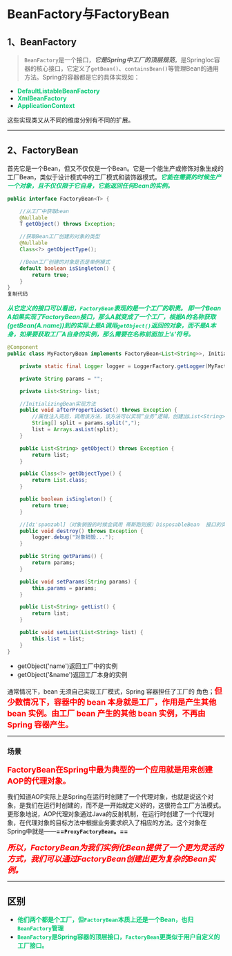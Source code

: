 # BeanFactory与FactoryBean

## 1、BeanFactory

> `BeanFactory`是一个接口，***它是Spring中工厂的顶层规范***，是SpringIoc容器的核心接口，它定义了`getBean()`、`containsBean()`等管理Bean的通用方法。Spring的容器都是它的具体实现如：

- <font color='#02C874'>**DefaultListableBeanFactory**</font>
- <font color='#02C874'>**XmlBeanFactory**</font>
- <font color='#02C874'>**ApplicationContext**</font>

这些实现类又从不同的维度分别有不同的扩展。

------

## 2、FactoryBean

首先它是一个Bean，但又不仅仅是一个Bean。它是一个能生产或修饰对象生成的工厂Bean，类似于设计模式中的工厂模式和装饰器模式。<font color='#02C874'>***它能在需要的时候生产一个对象，且不仅仅限于它自身，它能返回任何Bean的实例。***</font>



```java
public interface FactoryBean<T> {

	//从工厂中获取bean
	@Nullable
	T getObject() throws Exception;

	//获取Bean工厂创建的对象的类型
	@Nullable
	Class<?> getObjectType();

	//Bean工厂创建的对象是否是单例模式
	default boolean isSingleton() {
		return true;
	}
}
复制代码
```

<font color='#02C874'>***从它定义的接口可以看出，`FactoryBean`表现的是一个工厂的职责。   即一个Bean A如果实现了FactoryBean接口，那么A就变成了一个工厂，根据A的名称获取(getBean(A.name))到的实际上是A调用`getObject()`返回的对象，而不是A本身，如果要获取工厂A自身的实例，那么需要在名称前面加上'`&`'符号。***</font>
```java
@Component
public class MyFactoryBean implements FactoryBean<List<String>>, InitializingBean, DisposableBean {

    private static final Logger logger = LoggerFactory.getLogger(MyFactoryBean.class);

    private String params = "";

    private List<String> list;

    //InitializingBean实现方法
    public void afterPropertiesSet() throws Exception {
        //属性注入完后，调用该方法，该方法可以实现“业务”逻辑。创建出List<String>集合
        String[] split = params.split(",");
        list = Arrays.asList(split);
    }

    public List<String> getObject() throws Exception {
        return list;
    }

    public Class<?> getObjectType() {
        return List.class;
    }

    public boolean isSingleton() {
        return true;
    }

    //[dɪˈspəʊzəbl]（对象销毁的时候会调用 蒂斯跑则报）DisposableBean  接口的实现方法
    public void destroy() throws Exception {
        logger.debug("对象销毁...");
    }

    public String getParams() {
        return params;
    }

    public void setParams(String params) {
        this.params = params;
    }

    public List<String> getList() {
        return list;
    }

    public void setList(List<String> list) {
        this.list = list;
    }
}
```

- getObject('name')返回工厂中的实例
- getObject('&name')返回工厂本身的实例

通常情况下，bean 无须自己实现工厂模式，Spring 容器担任了工厂的 角色；<font color='red' size=4>**但少数情况下，容器中的 bean 本身就是工厂，作用是产生其他 bean 实例。由工厂 bean 产生的其他 bean 实例，不再由 Spring 容器产生。**</font>

------

### 场景


<font color='red' size=4>**FactoryBean在Spring中最为典型的一个应用就是用来创建AOP的代理对象。**</font>

我们知道AOP实际上是Spring在运行时创建了一个代理对象，也就是说这个对象，是我们在运行时创建的，而不是一开始就定义好的，这很符合工厂方法模式。更形象地说，AOP代理对象通过Java的反射机制，在运行时创建了一个代理对象，在代理对象的目标方法中根据业务要求织入了相应的方法。这个对象在Spring中就是——**==`ProxyFactoryBean`。==**

<font color='red' size=4>***所以，FactoryBean为我们实例化Bean提供了一个更为灵活的方式，我们可以通过FactoryBean创建出更为复杂的Bean实例。***</font>

------

## 区别

- <font color='#02C874'>**他们两个都是个工厂，但`FactoryBean`本质上还是一个Bean，也归`BeanFactory`管理**</font>
- <font color='#02C874'>**`BeanFactory`是Spring容器的顶层接口，`FactoryBean`更类似于用户自定义的工厂接口。**</font>

